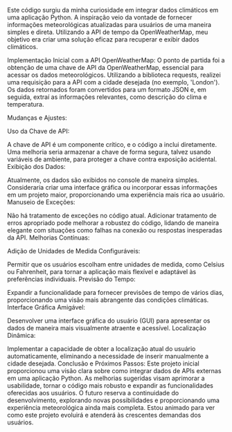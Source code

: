Este código surgiu da minha curiosidade em integrar dados climáticos em uma aplicação Python. A inspiração veio da vontade de fornecer informações meteorológicas atualizadas para usuários de uma maneira simples e direta. Utilizando a API de tempo da OpenWeatherMap, meu objetivo era criar uma solução eficaz para recuperar e exibir dados climáticos.

Implementação Inicial com a API OpenWeatherMap:
O ponto de partida foi a obtenção de uma chave de API da OpenWeatherMap, essencial para acessar os dados meteorológicos. Utilizando a biblioteca requests, realizei uma requisição para a API com a cidade desejada (no exemplo, 'London'). Os dados retornados foram convertidos para um formato JSON e, em seguida, extraí as informações relevantes, como descrição do clima e temperatura.

Mudanças e Ajustes:

Uso da Chave de API:

A chave de API é um componente crítico, e o código a inclui diretamente. Uma melhoria seria armazenar a chave de forma segura, talvez usando variáveis de ambiente, para proteger a chave contra exposição acidental.
Exibição dos Dados:

Atualmente, os dados são exibidos no console de maneira simples. Consideraria criar uma interface gráfica ou incorporar essas informações em um projeto maior, proporcionando uma experiência mais rica ao usuário.
Manuseio de Exceções:

Não há tratamento de exceções no código atual. Adicionar tratamento de erros apropriado pode melhorar a robustez do código, lidando de maneira elegante com situações como falhas na conexão ou respostas inesperadas da API.
Melhorias Contínuas:

Adição de Unidades de Medida Configuráveis:

Permitir que os usuários escolham entre unidades de medida, como Celsius ou Fahrenheit, para tornar a aplicação mais flexível e adaptável às preferências individuais.
Previsão do Tempo:

Expandir a funcionalidade para fornecer previsões de tempo de vários dias, proporcionando uma visão mais abrangente das condições climáticas.
Interface Gráfica Amigável:

Desenvolver uma interface gráfica do usuário (GUI) para apresentar os dados de maneira mais visualmente atraente e acessível.
Localização Dinâmica:

Implementar a capacidade de obter a localização atual do usuário automaticamente, eliminando a necessidade de inserir manualmente a cidade desejada.
Conclusão e Próximos Passos:
Este projeto inicial proporcionou uma visão clara sobre como integrar dados de APIs externas em uma aplicação Python. As melhorias sugeridas visam aprimorar a usabilidade, tornar o código mais robusto e expandir as funcionalidades oferecidas aos usuários. O futuro reserva a continuidade do desenvolvimento, explorando novas possibilidades e proporcionando uma experiência meteorológica ainda mais completa. Estou animado para ver como este projeto evoluirá e atenderá às crescentes demandas dos usuários.
